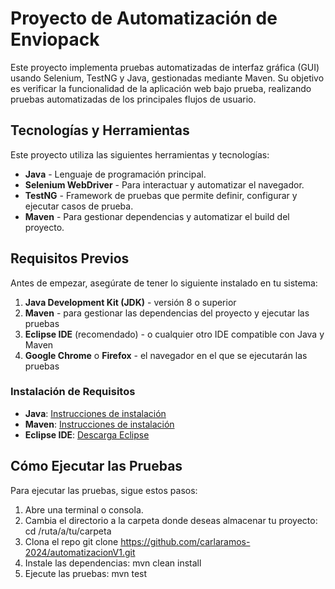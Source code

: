 # Proyecto de Automatización de Enviopack

Este proyecto implementa pruebas automatizadas de interfaz gráfica (GUI) usando Selenium, TestNG y Java, gestionadas mediante Maven. Su objetivo es verificar la funcionalidad de la aplicación web bajo prueba, realizando pruebas automatizadas de los principales flujos de usuario.

## Tecnologías y Herramientas

Este proyecto utiliza las siguientes herramientas y tecnologías:

- **Java** - Lenguaje de programación principal.
- **Selenium WebDriver** - Para interactuar y automatizar el navegador.
- **TestNG** - Framework de pruebas que permite definir, configurar y ejecutar casos de prueba.
- **Maven** - Para gestionar dependencias y automatizar el build del proyecto.

## Requisitos Previos

Antes de empezar, asegúrate de tener lo siguiente instalado en tu sistema:

1. **Java Development Kit (JDK)** - versión 8 o superior
2. **Maven** - para gestionar las dependencias del proyecto y ejecutar las pruebas
3. **Eclipse IDE** (recomendado) - o cualquier otro IDE compatible con Java y Maven
4. **Google Chrome** o **Firefox** - el navegador en el que se ejecutarán las pruebas

### Instalación de Requisitos

- **Java**: [Instrucciones de instalación](https://www.oracle.com/java/technologies/javase-downloads.html)
- **Maven**: [Instrucciones de instalación](https://maven.apache.org/install.html)
- **Eclipse IDE**: [Descarga Eclipse](https://www.eclipse.org/downloads/)

## Cómo Ejecutar las Pruebas

Para ejecutar las pruebas, sigue estos pasos:

1. Abre una terminal o consola.
2. Cambia el directorio a la carpeta donde deseas almacenar tu proyecto: cd /ruta/a/tu/carpeta
3. Clona el repo git clone https://github.com/carlaramos-2024/automatizacionV1.git
4. Instale las dependencias: mvn clean install
5. Ejecute las pruebas: mvn test

